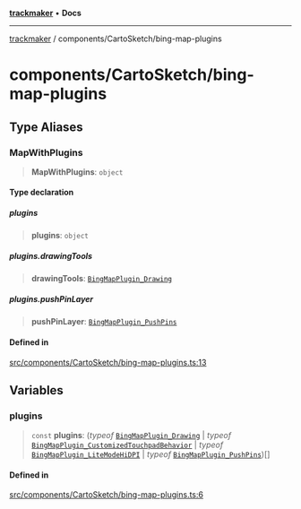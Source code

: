 [**trackmaker**](../../README.md) • **Docs**

***

[trackmaker](../../modules.md) / components/CartoSketch/bing-map-plugins

# components/CartoSketch/bing-map-plugins

## Type Aliases

### MapWithPlugins

> **MapWithPlugins**: `object`

#### Type declaration

##### plugins

> **plugins**: `object`

##### plugins.drawingTools

> **drawingTools**: [`BingMapPlugin_Drawing`](../BingMap/plugins/drawing-map.md#bingmapplugin_drawing)

##### plugins.pushPinLayer

> **pushPinLayer**: [`BingMapPlugin_PushPins`](../BingMap/plugins/pushpin.md#bingmapplugin_pushpins)

#### Defined in

[src/components/CartoSketch/bing-map-plugins.ts:13](https://github.com/Anson2251/trackmaker/blob/852db12d0b72b755ac57c96b03b560323c9f2041/src/components/CartoSketch/bing-map-plugins.ts#L13)

## Variables

### plugins

> `const` **plugins**: (*typeof* [`BingMapPlugin_Drawing`](../BingMap/plugins/drawing-map.md#bingmapplugin_drawing) \| *typeof* [`BingMapPlugin_CustomizedTouchpadBehavior`](../BingMap/plugins/customized-touchpad-behavior.md#bingmapplugin_customizedtouchpadbehavior) \| *typeof* [`BingMapPlugin_LiteModeHiDPI`](../BingMap/plugins/lite-mode-hidpi.md#bingmapplugin_litemodehidpi) \| *typeof* [`BingMapPlugin_PushPins`](../BingMap/plugins/pushpin.md#bingmapplugin_pushpins))[]

#### Defined in

[src/components/CartoSketch/bing-map-plugins.ts:6](https://github.com/Anson2251/trackmaker/blob/852db12d0b72b755ac57c96b03b560323c9f2041/src/components/CartoSketch/bing-map-plugins.ts#L6)
